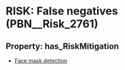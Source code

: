 # RISK: __False negatives__ (PBN__Risk_2761)

## Property: has_RiskMitigation

* [Face mask detection](PBN__Mitigation_826)

